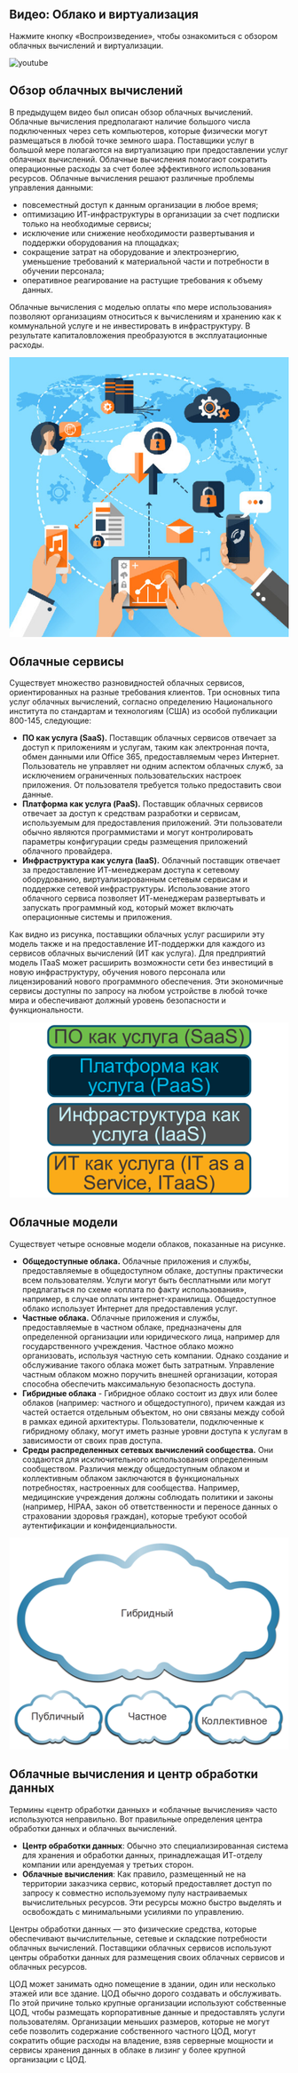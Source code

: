 <!-- 13.1.1 -->
## Видео: Облако и виртуализация

Нажмите кнопку «Воспроизведение», чтобы ознакомиться с обзором облачных вычислений и виртуализации.

![youtube](https://www.youtube.com/watch?v=zly4n5wU-bU)

<!-- 13.1.2 -->
## Обзор облачных вычислений

В предыдущем видео был описан обзор облачных вычислений. Облачные вычисления предполагают наличие большого числа подключенных через сеть компьютеров, которые физически могут размещаться в любой точке земного шара. Поставщики услуг в большой мере полагаются на виртуализацию при предоставлении услуг облачных вычислений. Облачные вычисления помогают сократить операционные расходы за счет более эффективного использования ресурсов. Облачные вычисления решают различные проблемы управления данными:

* повсеместный доступ к данным организации в любое время;
* оптимизацию ИТ-инфраструктуры в организации за счет подписки только на необходимые сервисы;
* исключение или снижение необходимости развертывания и поддержки оборудования на площадках;
* сокращение затрат на оборудование и электроэнергию, уменьшение требований к материальной части и потребности в обучении персонала;
* оперативное реагирование на растущие требования к объему данных.

Облачные вычисления с моделью оплаты «по мере использования» позволяют организациям относиться к вычислениям и хранению как к коммунальной услуге и не инвестировать в инфраструктуру. В результате капиталовложения преобразуются в эксплуатационные расходы.

![](./assets/13.1.2.jpg)

<!-- 13.1.3 -->
## Облачные сервисы

Существует множество разновидностей облачных сервисов, ориентированных на разные требования клиентов. Три основных типа услуг облачных вычислений, согласно определению Национального института по стандартам и технологиям (США) из особой публикации 800-145, следующие:

* **ПО как услуга (SaaS).**  Поставщик облачных сервисов отвечает за доступ к приложениям и услугам, таким как электронная почта, обмен данными или Office 365, предоставляемым через Интернет. Пользователь не управляет ни одним аспектом облачных служб, за исключением ограниченных пользовательских настроек приложения. От пользователя требуется только предоставить свои данные.
* **Платформа как услуга (PaaS).**  Поставщик облачных сервисов отвечает за доступ к средствам разработки и сервисам, используемым для предоставления приложений. Эти пользователи обычно являются программистами и могут контролировать параметры конфигурации среды размещения приложений облачного провайдера.
* **Инфраструктура как услуга (IaaS).**  Облачный поставщик отвечает за предоставление ИТ-менеджерам доступа к сетевому оборудованию, виртуализированным сетевым сервисам и поддержке сетевой инфраструктуры. Использование этого облачного сервиса позволяет ИТ-менеджерам развертывать и запускать программный код, который может включать операционные системы и приложения.

Как видно из рисунка, поставщики облачных услуг расширили эту модель также и на предоставление ИТ-поддержки для каждого из сервисов облачных вычислений (ИТ как услуга). Для предприятий модель ITaaS может расширить возможности сети без инвестиций в новую инфраструктуру, обучения нового персонала или лицензирований нового программного обеспечения. Эти экономичные сервисы доступны по запросу на любом устройстве в любой точке мира и обеспечивают должный уровень безопасности и функциональности.

![](./assets/13.1.3.png)
<!-- /courses/ensa-dl/ae8eb398-34fd-11eb-ba19-f1886492e0e4/aeb65fd8-34fd-11eb-ba19-f1886492e0e4/assets/c70b5ac3-1c46-11ea-af56-e368b99e9723.svg -->

<!--
The figure shows 4 stacked text blocks. From top to bottom are SaaS, PaaS, IaaS, and ITaaS.
-->

<!-- 13.1.4 -->
## Облачные модели

Существует четыре основные модели облаков, показанные на рисунке.

* **Общедоступные облака.**  Облачные приложения и службы, предоставляемые в общедоступном облаке, доступны практически всем пользователям. Услуги могут быть бесплатными или могут предлагаться по схеме «оплата по факту использования», например, в случае оплаты интернет-хранилища. Общедоступное облако использует Интернет для предоставления услуг.
* **Частные облака.**  Облачные приложения и службы, предоставляемые в частном облаке, предназначены для определенной организации или юридического лица, например для государственного учреждения. Частное облако можно организовать, используя частную сеть компании. Однако создание и обслуживание такого облака может быть затратным. Управление частным облаком можно поручить внешней организации, которая способна обеспечить максимальную безопасность доступа.
* **Гибридные облака** - Гибридное облако состоит из двух или более облаков (например: частного и общедоступного), причем каждая из частей остается отдельным объектом, но они связаны между собой в рамках единой архитектуры. Пользователи, подключенные к гибридному облаку, могут иметь разные уровни доступа к услугам в зависимости от своих прав доступа.
* **Среды распределенных сетевых вычислений сообщества.**  Они создаются для исключительного использования определенным сообществом. Различия между общедоступным облаком и коллективным облаком заключаются в функциональных потребностях, настроенных для сообщества. Например, медицинские учреждения должны соблюдать политики и законы (например, HIPAA, закон об ответственности и переносе данных о страховании здоровья граждан), которые требуют особой аутентификации и конфиденциальности.

![](./assets/13.1.4.png)
<!-- /courses/ensa-dl/ae8eb398-34fd-11eb-ba19-f1886492e0e4/aeb65fd8-34fd-11eb-ba19-f1886492e0e4/assets/c70ba8e3-1c46-11ea-af56-e368b99e9723.svg -->

<!--
На рисунке показаны 4 облака с надписью «Гибрид», «Публичный», «Частный» и «Сообщество».
-->

<!-- 13.1.5 -->
## Облачные вычисления и центр обработки данных

Термины «центр обработки данных» и «облачные вычисления» часто используются неправильно. Вот правильные определения центра обработки данных и облачных вычислений.

* **Центр обработки данных**: Обычно это специализированная система для хранения и обработки данных, принадлежащая ИТ-отделу компании или арендуемая у третьих сторон.
* **Облачные вычисления**: Как правило, размещенный не на территории заказчика сервис, который предоставляет доступ по запросу к совместно используемому пулу настраиваемых вычислительных ресурсов. Эти ресурсы можно быстро выделять и освобождать с минимальными усилиями по управлению.

Центры обработки данных — это физические средства, которые обеспечивают вычислительные, сетевые и складские потребности облачных вычислений. Поставщики облачных сервисов используют центры обработки данных для размещения своих облачных сервисов и облачных ресурсов.

ЦОД может занимать одно помещение в здании, один или несколько этажей или все здание. ЦОД обычно дорого создавать и обслуживать. По этой причине только крупные организации используют собственные ЦОД, чтобы размещать корпоративные данные и предоставлять услуги пользователям. Организации меньших размеров, которые не могут себе позволить содержание собственного частного ЦОД, могут сократить общие расходы на владение, взяв серверные мощности и сервисы хранения данных в облаке в лизинг у более крупной организации с ЦОД.

<!-- 13.1.6 -->
<!-- quiz -->

